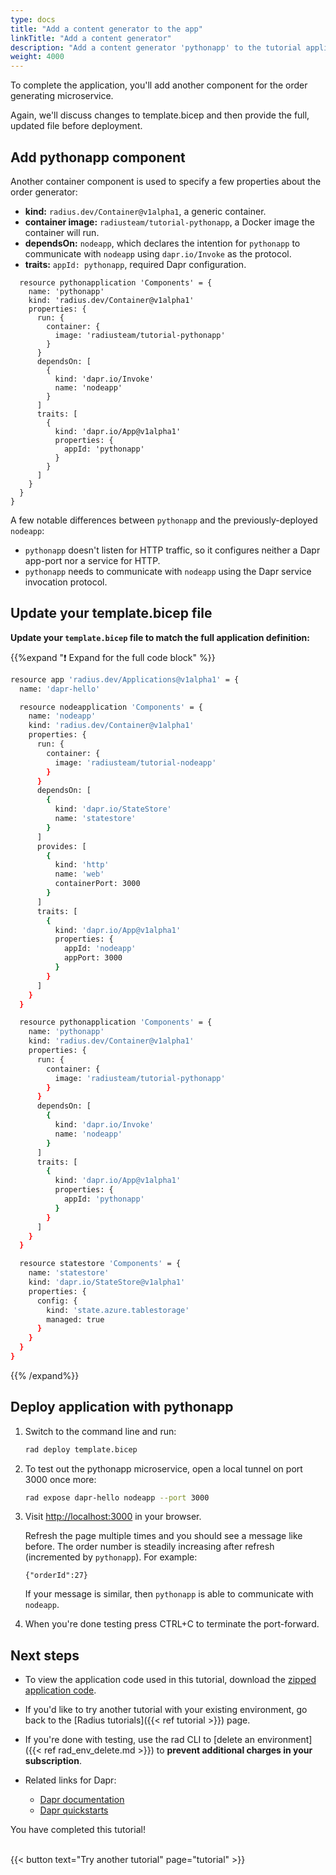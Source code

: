 ```yaml
---
type: docs
title: "Add a content generator to the app"
linkTitle: "Add a content generator"
description: "Add a content generator 'pythonapp' to the tutorial application"
weight: 4000
---
```



To complete the application, you'll add another component for the order generating microservice. 

Again, we'll discuss changes to template.bicep and then provide the full, updated file before deployment.

## Add pythonapp component
Another container component is used to specify a few properties about the order generator: 

- **kind:** `radius.dev/Container@v1alpha1`, a generic container. 
- **container image:** `radiusteam/tutorial-pythonapp`, a Docker image the container will run.
- **dependsOn:** `nodeapp`, which declares the intention for `pythonapp` to communicate with `nodeapp` using `dapr.io/Invoke` as the protocol.
- **traits:** `appId: pythonapp`, required Dapr configuration. 

```
  resource pythonapplication 'Components' = {
    name: 'pythonapp'
    kind: 'radius.dev/Container@v1alpha1'
    properties: {
      run: {
        container: {
          image: 'radiusteam/tutorial-pythonapp'
        }
      }
      dependsOn: [
        {
          kind: 'dapr.io/Invoke'
          name: 'nodeapp'
        }
      ]
      traits: [
        {
          kind: 'dapr.io/App@v1alpha1'
          properties: {
            appId: 'pythonapp'
          }
        }
      ]
    }
  }
}
```

A few notable differences between `pythonapp` and the previously-deployed `nodeapp`:

- `pythonapp` doesn't listen for HTTP traffic, so it configures neither a Dapr app-port nor a service for HTTP.
- `pythonapp` needs to communicate with `nodeapp` using the Dapr service invocation protocol.

## Update your template.bicep file 

**Update your `template.bicep` file to match the full application definition:**

{{%expand "❗️ Expand for the full code block" %}}
```sh
resource app 'radius.dev/Applications@v1alpha1' = {
  name: 'dapr-hello'

  resource nodeapplication 'Components' = {
    name: 'nodeapp'
    kind: 'radius.dev/Container@v1alpha1'
    properties: {
      run: {
        container: {
          image: 'radiusteam/tutorial-nodeapp'
        }
      }
      dependsOn: [
        {
          kind: 'dapr.io/StateStore'
          name: 'statestore'
        }
      ]
      provides: [
        {
          kind: 'http'
          name: 'web'
          containerPort: 3000
        }
      ]
      traits: [
        {
          kind: 'dapr.io/App@v1alpha1'
          properties: {
            appId: 'nodeapp'
            appPort: 3000
          }
        }
      ]
    }
  }

  resource pythonapplication 'Components' = {
    name: 'pythonapp'
    kind: 'radius.dev/Container@v1alpha1'
    properties: {
      run: {
        container: {
          image: 'radiusteam/tutorial-pythonapp'
        }
      }
      dependsOn: [
        {
          kind: 'dapr.io/Invoke'
          name: 'nodeapp'
        }
      ]
      traits: [
        {
          kind: 'dapr.io/App@v1alpha1'
          properties: {
            appId: 'pythonapp'
          }
        }
      ]
    }
  }

  resource statestore 'Components' = {
    name: 'statestore'
    kind: 'dapr.io/StateStore@v1alpha1'
    properties: {
      config: {
        kind: 'state.azure.tablestorage'
        managed: true
      }
    }
  }
}
```
{{% /expand%}}  
  
## Deploy application with pythonapp

1. Switch to the command line and run:

   ```sh
   rad deploy template.bicep
   ```

1. To test out the pythonapp microservice, open a local tunnel on port 3000 once more:

   ```sh
   rad expose dapr-hello nodeapp --port 3000
   ```

1. Visit [http://localhost:3000](http://localhost:3000) in your browser.

   Refresh the page multiple times and you should see a message like before. The order number is steadily increasing after refresh (incremented by `pythonapp`). For example:

   `{"orderId":27}`

   If your message is similar, then `pythonapp` is able to communicate with `nodeapp`. 

1. When you're done testing press CTRL+C to terminate the port-forward. 

## Next steps
- To view the application code used in this tutorial, download the [zipped application code](tutorial/dapr-microservices.zip).

- If you'd like to try another tutorial with your existing environment, go back to the [Radius tutorials]({{< ref tutorial >}}) page. 

- If you're done with testing, use the rad CLI to [delete an environment]({{< ref rad_env_delete.md >}}) to **prevent additional charges in your subscription**. 

- Related links for Dapr:
  - [Dapr documentation](https://docs.dapr.io/)
  - [Dapr quickstarts](https://github.com/dapr/quickstarts/tree/v1.0.0/hello-world)


You have completed this tutorial!

<br>{{< button text="Try another tutorial" page="tutorial" >}}